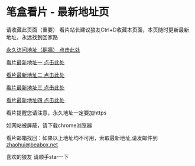 # 笔盒看片 - 最新地址页

请收藏此页面（重要）
看片站长建议狼友Ctrl+D收藏本页面，本页随时更新最新地址，永远找到回家路

[永久访问地址（翻牆） 点击此处](https://beabox.net/)

[看片最新地址一 点击此处](https://2i7l3f7h6x6.shop)

[看片最新地址二 点击此处](https://2g5m4r9o4v8.shop)

[看片最新地址三 点击此处](https://2m7f7c7j8o1.shop)

[看片最新地址四 点击此处](https://2x9b9i3e5r5.shop)

看片提醒您请注意，永久地址一定要加https

如网站被屏蔽，请下载chrome浏览器

看片邮箱找回：如果以上地址均不可用，索取最新地址,请发邮件到 zhaohui@beabox.net

喜欢的狼友 请顺手star一下